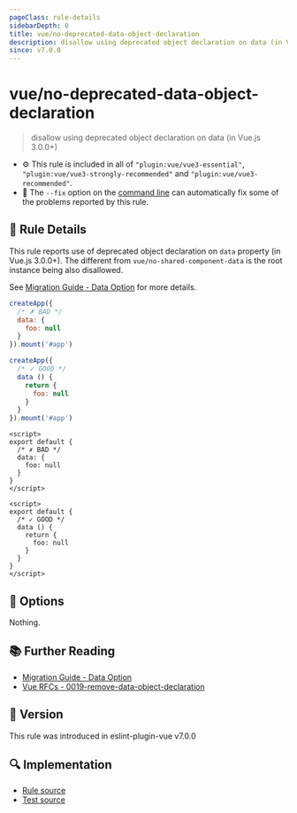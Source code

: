 ```yaml
---
pageClass: rule-details
sidebarDepth: 0
title: vue/no-deprecated-data-object-declaration
description: disallow using deprecated object declaration on data (in Vue.js 3.0.0+)
since: v7.0.0
---
```

# vue/no-deprecated-data-object-declaration

> disallow using deprecated object declaration on data (in Vue.js 3.0.0+)

- :gear: This rule is included in all of `"plugin:vue/vue3-essential"`, `"plugin:vue/vue3-strongly-recommended"` and `"plugin:vue/vue3-recommended"`.
- :wrench: The `--fix` option on the [command line](https://eslint.org/docs/user-guide/command-line-interface#fixing-problems) can automatically fix some of the problems reported by this rule.

## :book: Rule Details

This rule reports use of deprecated object declaration on `data` property (in Vue.js 3.0.0+).
The different from `vue/no-shared-component-data` is the root instance being also disallowed.

See [Migration Guide - Data Option](https://v3.vuejs.org/guide/migration/data-option.html) for more details.

<eslint-code-block fix :rules="{'vue/no-deprecated-data-object-declaration': ['error']}" language="javascript" filename="example.js">

```js
createApp({
  /* ✗ BAD */
  data: {
    foo: null
  }
}).mount('#app')

createApp({
  /* ✓ GOOD */
  data () {
    return {
      foo: null
    }
  }
}).mount('#app')
```

</eslint-code-block>

<eslint-code-block fix :rules="{'vue/no-deprecated-data-object-declaration': ['error']}">

```vue
<script>
export default {
  /* ✗ BAD */
  data: {
    foo: null
  }
}
</script>
```

</eslint-code-block>

<eslint-code-block fix :rules="{'vue/no-deprecated-data-object-declaration': ['error']}">

```vue
<script>
export default {
  /* ✓ GOOD */
  data () {
    return {
      foo: null
    }
  }
}
</script>
```

</eslint-code-block>

## :wrench: Options

Nothing.

## :books: Further Reading

- [Migration Guide - Data Option](https://v3.vuejs.org/guide/migration/data-option.html)
- [Vue RFCs - 0019-remove-data-object-declaration](https://github.com/vuejs/rfcs/blob/master/active-rfcs/0019-remove-data-object-declaration.md)

## :rocket: Version

This rule was introduced in eslint-plugin-vue v7.0.0

## :mag: Implementation

- [Rule source](https://github.com/vuejs/eslint-plugin-vue/blob/master/lib/rules/no-deprecated-data-object-declaration.js)
- [Test source](https://github.com/vuejs/eslint-plugin-vue/blob/master/tests/lib/rules/no-deprecated-data-object-declaration.js)
